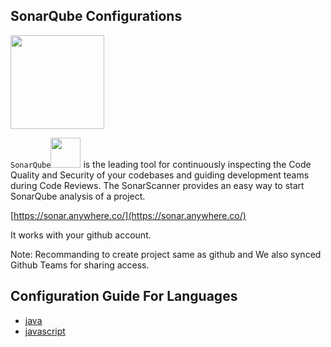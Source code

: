 ## SonarQube Configurations
<img src="https://www.sonarqube.org/assets/logo-31ad3115b1b4b120f3d1efd63e6b13ac9f1f89437f0cf6881cc4d8b5603a52b4.svg" width="150">

`SonarQube`<img src="https://www.sonarqube.org/assets/logo-31ad3115b1b4b120f3d1efd63e6b13ac9f1f89437f0cf6881cc4d8b5603a52b4.svg" width="48">  is the leading tool for continuously inspecting the Code Quality and Security of your codebases
and guiding development teams during Code Reviews.
The SonarScanner  provides an easy way to start SonarQube analysis of a project.

[https://sonar.anywhere.co/](https://sonar.anywhere.co/)

It works with your github account.

Note: Recommanding to create project same as github and We also synced Github Teams for sharing access.

## Configuration Guide For Languages

 - [java](java/README.md)
 - [javascript](js/README.md)
